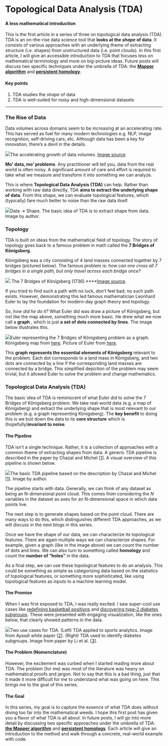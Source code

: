 # Topological Data Analysis (TDA)
#### A less mathematical introduction

This is the first article in a series of three on topological data analysis
(TDA). TDA is an on-the-rise data science tool that **looks at the _shape_ of
data**. It consists of various approaches with an underlying theme of
extracting structure (i.e. shapes) from unstructured data (i.e. point clouds).
In this first article, I will give an accessible introduction to TDA that
focuses less on mathematical terminology and more on big-picture ideas. Future
posts will discuss two specific techniques under the umbrella of TDA: the
[**Mapper algorithm**](https://medium.datadriveninvestor.com/the-mapper-algorithm-d0842f926658) and [**persistent homology**](https://shawhin.medium.com/persistent-homology-f22789d753c4).

#### Key points

  1. TDA studies the _shape_ of data
  2. TDA is well-suited for noisy and high-dimensional datasets

* * *

### The Rise of Data

Data volumes across domains seem to be increasing at an accelerating rate.
This has served as fuel for many modern technologies e.g. NLP, image
recognition, self-driving cars, etc. Although data has been a key for
innovation, there’s a devil in the details.

![](https://cdn-images-1.medium.com/max/800/1*xOTyUgtUdbN7V4qqudyBlQ.png)The
accelerating growth of data volumes. [Image source](https://www.researchgate.net/publication/348937287_Big_Data_Analytics_in_Cloud_Computing_An_overview)

**Mo’ data, mo’ problems**. Any practitioner will tell you, data from the real
world is often noisy. A significant amount of care and effort is required to
take what we measure and transform it into something we can analyze.

This is where **Topological Data Analysis (TDA)** can help. Rather than
working with raw data directly, TDA **aims to extract the underlying shape of
data**. From this shape, we can evaluate topological features, which
(typically) fare much better to noise than the raw data itself.

![](https://cdn-images-1.medium.com/max/800/1*et0Wl6xHZU9JYx9hekjyiQ.png)Data
→ Shape. The basic idea of TDA is to extract shape from data. Image by author.

### Topology

TDA is built on ideas from the mathematical field of topology. The story of
topology goes back to a famous problem in math called the **7 Bridges of
Königsberg**.

Königsberg was a city consisting of 4 land masses connected together by 7
bridges (pictured below). The famous problem is: _how can one cross all 7
bridges in a single path, but only travel across each bridge once?_

![](https://cdn-images-1.medium.com/max/800/0*Ana1VgIl3Lpldpsl.png) The 7
Bridges of Königsberg (1736).****[Image source](https://en.wikipedia.org/wiki/File:Konigsberg_bridges.png).

If you tried to find such a path with no luck, don’t feel bad; no such path
exists. However, demonstrating this led famous mathematician Leonhard Euler to
lay the foundation for modern-day graph theory and topology.

So, _how did he do it?_ What Euler did was draw a picture of Königsberg, but
not like the map above, something much more basic. He drew what we now call a
**graph** , which is just **a set of dots connected by lines**. The image
below illustrates this.

![](https://cdn-images-1.medium.com/max/800/1*KZWBZO3d8uJsN_kU3bwgbw.png)Euler
representing the 7 Bridges of Königsberg problem as a graph. Königsberg map
from [here](https://en.wikipedia.org/wiki/File:Konigsberg_bridges.png).
Picture of Euler from [here](https://www.irishtimes.com/news/science/euler-a-mathematician-without-equal-and-an-overall-nice-guy-1.4455424).

This **graph represents the essential elements of Königsberg** relevant to the
problem. Each dot corresponds to a land mass in Königsberg, and two dots are
connected by a line if the corresponding land masses are connected by a
bridge. This simplified depiction of the problem may seem trivial, but it
allowed Euler to solve the problem and change mathematics.

### Topological Data Analysis (TDA)

The basic idea of TDA is reminiscent of what Euler did to solve the 7 Bridges
of Königsberg problem. We take real-world data (e.g. a map of Königsberg) and
extract the underlying shape that is most relevant to our problem (e.g. a
graph representing Königsberg). The **key benefit** to doing this is we boil
down the data to its **core structure** which is (hopefully)**invariant to
noise**.

#### The Pipeline

TDA isn’t a single technique. Rather, it is a collection of approaches with a
common theme of extracting shapes from data. A generic TDA pipeline is
described in the paper by Chazal and Michel
[[1](https://doi.org/10.3389/frai.2021.667963)]. A visual overview of this
pipeline is shown below.

![](https://cdn-images-1.medium.com/max/800/1*yePn1RHYogzR1ct9SfYnww.png)The
basic TDA pipeline based on the description by Chazal and Michel
[[1](https://doi.org/10.3389/frai.2021.667963)]. Image by author.

The pipeline starts with data. Generally, we can think of any dataset as being
an N-dimensional point cloud. This comes from considering the _N_ variables in
the dataset as axes for an N-dimensional space in which data points live.

The next step is to generate shapes based on the point cloud. There are many
ways to do this, which distinguishes different TDA approaches, as we will
discuss in the next blogs in this series.

Once we have the shape of our data, we can characterize its topological
features. There are again multiple ways we can characterize shapes. For
example, given a graph (like in the image above) we can count the number of
dots and lines. We can also turn to something called **homology** and count
the **number of “holes”** in the data.

As a final step, we can use these topological features to do an analysis. This
could be something as simple as categorizing data based on the statistics of
topological features, or something more sophisticated, like using topological
features as inputs to a machine learning model.

#### The Promise

When I was first exposed to TDA, I was really excited. I saw super-cool use
cases like [redefining basketball positions](http://www.ayasdi.com/wp-content/uploads/_downloads/Redefining_Basketball_Through_Topological_Data_Analysis.pdf)
and [discovering type-2 diabetes subgroups](https://www.ncbi.nlm.nih.gov/pmc/articles/PMC4780757/). These were
presented with engaging visualization, like the ones below, that clearly
showed patterns in the data.

![](https://cdn-images-1.medium.com/max/800/1*AO4At1RsBCFLSHa_AFY2KA.png)Two
use cases for TDA. (Left) TDA applied to sports analytics. Image from Ayasdi
white paper [[2](http://www.ayasdi.com/wp-content/uploads/_downloads/Redefining_Basketball_Through_Topological_Data_Analysis.pdf)].
(Right) TDA used to identify diabetes subgroups. Image from paper by Li et al.
[[3](https://www.ncbi.nlm.nih.gov/pmc/articles/PMC4780757/)].


#### The Problem (Nomenclature)

However, the excitement was curbed when I started reading more about TDA. The
problem (for me) was most of the literature was heavy on mathematical proofs
and jargon. Not to say that this is a bad thing, just that it made it more
difficult for me to understand what was going on here. This brings me to the
goal of this series.

#### The Goal

In this series, my goal is to capture the essence of what TDA does without
diving too far into the mathematical weeds. I hope this first post has given
you a flavor of what TDA is all about. In future posts, I will go into more
detail by discussing two specific approaches under the umbrella of TDA: [**the Mapper algorithm**](https://medium.datadriveninvestor.com/the-mapper-algorithm-d0842f926658) and [**persistent homology**](https://shawhin.medium.com/persistent-homology-f22789d753c4). Each
article will give an introduction to the method and walk through a concrete,
real-world example with code.